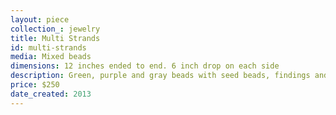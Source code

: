 ```yaml
---
layout: piece
collection_: jewelry
title: Multi Strands
id: multi-strands
media: Mixed beads
dimensions: 12 inches ended to end. 6 inch drop on each side
description: Green, purple and gray beads with seed beads, findings and sterling silver clasp.
price: $250
date_created: 2013
---
```


